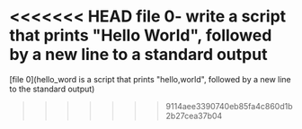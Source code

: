<<<<<<< HEAD
file 0- write a script that prints "Hello World", followed by a new line to a standard output
===
[file 0](hello_word is a script that prints "hello,world", followed by a new line to the standard output)
>>>>>>> 9114aee3390740eb85fa4c860d1b2b27cea37b04
